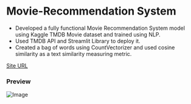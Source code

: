 # Movie-Recommendation System

* Developed a fully functional Movie Recommendation System model using Kaggle TMDB Movie dataset and trained using NLP.
* Used TMDB API and Streamlit Library to deploy it.
* Created a bag of words using CountVectorizer and used cosine similarity as a text similarity measuring metric.

[Site URL](https://project-neko.herokuapp.com/)

### Preview
![Image](https://i.imgur.com/sbqI9wO.png "Image")
